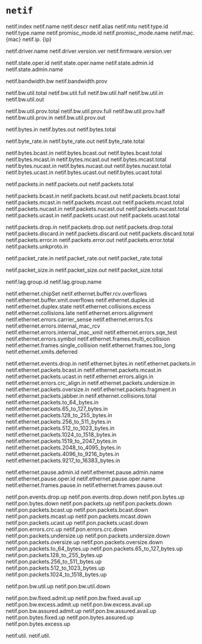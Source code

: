 # `netif`

netif.index
netif.name
netif.descr
netif.alias
netif.mtu
netif.type.id
netif.type.name
netif.promisc_mode.id
netif.promisc_mode.name
netif.mac. {mac}
netif.ip. {ip}

netif.driver.name
netif.driver.version.ver
netif.firmware.version.ver

netif.state.oper.id
netif.state.oper.name
netif.state.admin.id
netif.state.admin.name

netif.bandwidth.bw
netif.bandwidth.prov

netif.bw.util.total
netif.bw.util.full
netif.bw.util.half
netif.bw.util.in
netif.bw.util.out

netif.bw.util.prov.total
netif.bw.util.prov.full
netif.bw.util.prov.half
netif.bw.util.prov.in
netif.bw.util.prov.out

netif.bytes.in
netif.bytes.out
netif.bytes.total

netif.byte_rate.in
netif.byte_rate.out
netif.byte_rate.total

netif.bytes.bcast.in
netif.bytes.bcast.out
netif.bytes.bcast.total
netif.bytes.mcast.in
netif.bytes.mcast.out
netif.bytes.mcast.total
netif.bytes.nucast.in
netif.bytes.nucast.out
netif.bytes.nucast.total
netif.bytes.ucast.in
netif.bytes.ucast.out
netif.bytes.ucast.total

netif.packets.in
netif.packets.out
netif.packets.total

netif.packets.bcast.in
netif.packets.bcast.out
netif.packets.bcast.total
netif.packets.mcast.in
netif.packets.mcast.out
netif.packets.mcast.total
netif.packets.nucast.in
netif.packets.nucast.out
netif.packets.nucast.total
netif.packets.ucast.in
netif.packets.ucast.out
netif.packets.ucast.total

netif.packets.drop.in
netif.packets.drop.out
netif.packets.drop.total
netif.packets.discard.in
netif.packets.discard.out
netif.packets.discard.total
netif.packets.error.in
netif.packets.error.out
netif.packets.error.total
netif.packets.unkproto.in

netif.packet_rate.in
netif.packet_rate.out
netif.packet_rate.total

netif.packet_size.in
netif.packet_size.out
netif.packet_size.total

netif.lag.group.id
netif.lag.group.name

netif.ethernet.chipSet
netif.ethernet.buffer.rcv.overflows
netif.ethernet.buffer.xmit.overflows
netif.ethernet.duplex.id
netif.ethernet.duplex.state
netif.ethernet.collisions.excess
netif.ethernet.collisions.late
netif.ethernet.errors.alignment
netif.ethernet.errors.carrier_sense
netif.ethernet.errors.fcs
netif.ethernet.errors.internal_mac_rcv
netif.ethernet.errors.internal_mac_xmit
netif.ethernet.errors.sqe_test
netif.ethernet.errors.symbol
netif.ethernet.frames.multi_ecollision
netif.ethernet.frames.single_collision
netif.ethernet.frames.too_long
netif.ethernet.xmits.deferred

netif.ethernet.events.drop.in
netif.ethernet.bytes.in
netif.ethernet.packets.in
netif.ethernet.packets.bcast.in
netif.ethernet.packets.mcast.in
netif.ethernet.packets.ucast.in
netif.ethernet.errors.align.in
netif.ethernet.errors.crc_align.in
netif.ethernet.packets.undersize.in
netif.ethernet.packets.oversize.in
netif.ethernet.packets.fragment.in
netif.ethernet.packets.jabber.in
netif.ethernet.collisions.total
netif.ethernet.packets.to_64_bytes.in
netif.ethernet.packets.65_to_127_bytes.in
netif.ethernet.packets.128_to_255_bytes.in
netif.ethernet.packets.256_to_511_bytes.in
netif.ethernet.packets.512_to_1023_bytes.in
netif.ethernet.packets.1024_to_1518_bytes.in
netif.ethernet.packets.1519_to_2047_bytes.in
netif.ethernet.packets.2048_to_4095_bytes.in
netif.ethernet.packets.4096_to_9216_bytes.in
netif.ethernet.packets.9217_to_16383_bytes.in

netif.ethernet.pause.admin.id
netif.ethernet.pause.admin.name
netif.ethernet.pause.oper.id
netif.ethernet.pause.oper.name
netif.ethernet.frames.pause.in
netif.ethernet.frames.pause.out

netif.pon.events.drop.up
netif.pon.events.drop.down
netif.pon.bytes.up
netif.pon.bytes.down
netif.pon.packets.up
netif.pon.packets.down
netif.pon.packets.bcast.up
netif.pon.packets.bcast.down
netif.pon.packets.mcast.up
netif.pon.packets.mcast.down
netif.pon.packets.ucast.up
netif.pon.packets.ucast.down
netif.pon.errors.crc.up
netif.pon.errors.crc.down
netif.pon.packets.undersize.up
netif.pon.packets.undersize.down
netif.pon.packets.oversize.up
netif.pon.packets.oversize.down
netif.pon.packets.to_64_bytes.up
netif.pon.packets.65_to_127_bytes.up
netif.pon.packets.128_to_255_bytes.up
netif.pon.packets.256_to_511_bytes.up
netif.pon.packets.512_to_1023_bytes.up
netif.pon.packets.1024_to_1518_bytes.up

netif.pon.bw.util.up
netif.pon.bw.util.down

netif.pon.bw.fixed.admit.up
netif.pon.bw.fixed.avail.up
netif.pon.bw.excess.admit.up
netif.pon.bw.excess.avail.up
netif.pon.bw.assured.admit.up
netif.pon.bw.assured.avail.up
netif.pon.bytes.fixed.up
netif.pon.bytes.assured.up
netif.pon.bytes.excess.up




netif.util.
netif.util.
